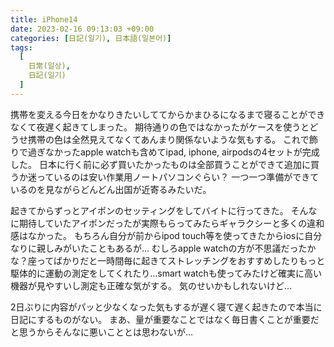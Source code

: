 ```yaml
---
title: iPhone14
date: 2023-02-16 09:13:03 +09:00
categories: [日記(일기), 日本語(일본어)]
tags:
  [
    日常(일상),
    日記(일기)
  ]
---
```

携帯を変える今日をかなりきたいしててからかまひるになるまで寝ることができなくて夜遅く起きてしまった。
期待通りの色ではなかったがケースを使うとどうせ携帯の色は全然見えてなくてあんまり関係ないような気もする。
これで飾りで過ぎなかったapple watchも含めてipad, iphone, airpodsの4セットが完成した。
日本に行く前に必ず買いたかったものは全部買うことができて追加に買うか迷っているのは安い作業用ノートパソコンぐらい？
一つ一つ準備ができているのを見ながらどんどん出国が近寄るみたいだ。


起きてからずっとアイポンのセッティングをしてバイトに行ってきた。
そんなに期待していたアイポンだったが実際もらってみたらギャラクシーと多くの違和感はなかった。
もちろん自分が前からipod touch等を使ってきたからiosに自分なりに親しみがいたこともあるが…
むしろapple watchの方が不思議だったかな？座ってばかりだと一時間毎に起きてストレッチングをおすすめしたりもっと駆体的に運動の測定をしてくれたり…smart watchも使ってみたけど確実に高い機器が見やすいし測定も正確な気がする。
気のせいかもしれないけど…


2日ぶりに内容がパッと少なくなった気もするが遅く寝て遅く起きたので本当に日記にするものがない。
まあ、量が重要なことではなく毎日書くことが重要だと思うからそんなに悪いこととは思わないが…